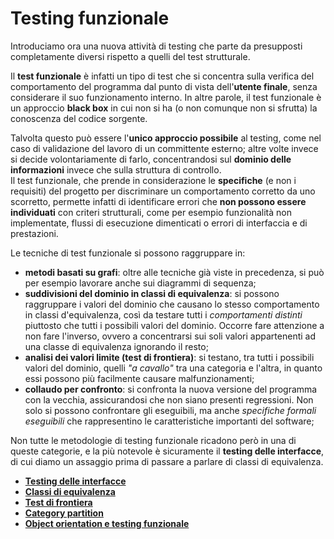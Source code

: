 # Testing funzionale

Introduciamo ora una nuova attività di testing che parte da presupposti completamente diversi rispetto a quelli del test strutturale.

Il __test funzionale__ è infatti un tipo di test che si concentra sulla verifica del comportamento del programma dal punto di vista dell'__utente finale__, senza considerare il suo funzionamento interno.
In altre parole, il test funzionale è un approccio __black box__ in cui non si ha (o non comunque non si sfrutta) la conoscenza del codice sorgente.

Talvolta questo può essere l'__unico approccio possibile__ al testing, come nel caso di validazione del lavoro di un committente esterno; altre volte invece si decide volontariamente di farlo, concentrandosi sul __dominio delle informazioni__ invece che sulla struttura di controllo. \
Il test funzionale, che prende in considerazione le __specifiche__ (e non i requisiti) del progetto per discriminare un comportamento corretto da uno scorretto, permette infatti di identificare errori che __non possono essere individuati__ con criteri strutturali, come per esempio funzionalità non implementate, flussi di esecuzione dimenticati o errori di interfaccia e di prestazioni.

Le tecniche di test funzionale si possono raggruppare in:

- __metodi basati su grafi__: oltre alle tecniche già viste in precedenza, si può per esempio lavorare anche sui diagrammi di sequenza;
- __suddivisioni del dominio in classi di equivalenza__: si possono raggruppare i valori del dominio che causano lo stesso comportamento in classi d'equivalenza, così da testare tutti i _comportamenti distinti_ piuttosto che tutti i possibili valori del dominio.
Occorre fare attenzione a non fare l'inverso, ovvero a concentrarsi sui soli valori appartenenti ad una classe di equivalenza ignorando il resto;
- __analisi dei valori limite (test di frontiera)__: si testano, tra tutti i possibili valori del dominio, quelli _"a cavallo"_ tra una categoria e l'altra, in quanto essi possono più facilmente causare malfunzionamenti;
- __collaudo per confronto__: si confronta la nuova versione del programma con la vecchia, assicurandosi che non siano presenti regressioni.
Non solo si possono confrontare gli eseguibili, ma anche _specifiche formali eseguibili_ che rappresentino le caratteristiche importanti del software;

Non tutte le metodologie di testing funzionale ricadono però in una di queste categorie, e la più notevole è sicuramente il __testing delle interfacce__, di cui diamo un assaggio prima di passare a parlare di classi di equivalenza.

- [**Testing delle interfacce**](./01_interfacce.md)
- [**Classi di equivalenza**](./02_classi-equivalenza.md)
- [**Test di frontiera**](./03_test-frontiera.md)
- [**Category partition**](./04_category-partition.md)
- [**Object orientation e testing funzionale**](./05_object-orientation.md)
